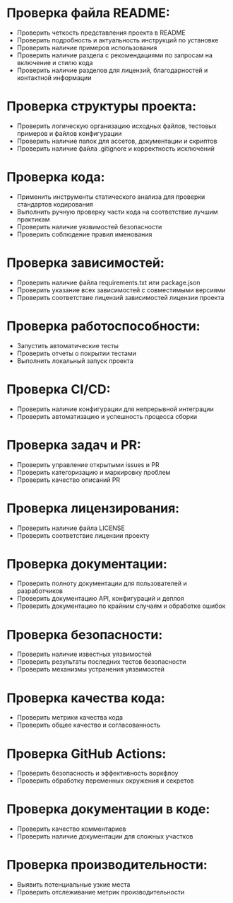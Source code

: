 # Проверка файла README:

 - Проверить четкость представления проекта в README
 - Проверить подробность и актуальность инструкций по установке
 - Проверить наличие примеров использования
 - Проверить наличие раздела с рекомендациями по запросам на включение и стилю кода
 - Проверить наличие разделов для лицензий, благодарностей и контактной информации

# Проверка структуры проекта:

 - Проверить логическую организацию исходных файлов, тестовых примеров и файлов конфигурации
 - Проверить наличие папок для ассетов, документации и скриптов
 - Проверить наличие файла .gitignore и корректность исключений

# Проверка кода:

 - Применить инструменты статического анализа для проверки стандартов кодирования
 - Выполнить ручную проверку части кода на соответствие лучшим практикам
 - Проверить наличие уязвимостей безопасности
 - Проверить соблюдение правил именования

# Проверка зависимостей:

 - Проверить наличие файла requirements.txt или package.json
 - Проверить указание всех зависимостей с совместимыми версиями
 - Проверить соответствие лицензий зависимостей лицензии проекта

# Проверка работоспособности:

 - Запустить автоматические тесты
 - Проверить отчеты о покрытии тестами
 - Выполнить локальный запуск проекта

# Проверка CI/CD:

 - Проверить наличие конфигурации для непрерывной интеграции
 - Проверить автоматизацию и успешность процесса сборки

# Проверка задач и PR:

 - Проверить управление открытыми issues и PR
 - Проверить категоризацию и маркировку проблем
 - Проверить качество описаний PR

# Проверка лицензирования:

 - Проверить наличие файла LICENSE
 - Проверить соответствие лицензии проекту

# Проверка документации:

 - Проверить полноту документации для пользователей и разработчиков
 - Проверить документацию API, конфигураций и деплоя
 - Проверить документацию по крайним случаям и обработке ошибок

# Проверка безопасности:

 - Проверить наличие известных уязвимостей
 - Проверить результаты последних тестов безопасности
 - Проверить механизмы устранения уязвимостей

# Проверка качества кода:

 - Проверить метрики качества кода
 - Проверить общее качество и согласованность

# Проверка GitHub Actions:

 - Проверить безопасность и эффективность воркфлоу
 - Проверить обработку переменных окружения и секретов

# Проверка документации в коде:

 - Проверить качество комментариев
 - Проверить наличие документации для сложных участков

# Проверка производительности:

 - Выявить потенциальные узкие места
 - Проверить отслеживание метрик производительности
